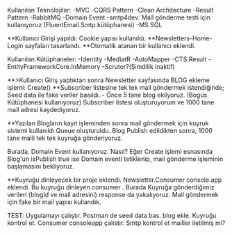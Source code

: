 Kullanılan Teknolojiler:
-MVC
-CQRS Pattern
-Clean Architecture
-Result Pattern
-RabbitMQ
-Domain Event
-smtp4dev: Mail gönderme testi için kullanıyoruz (FluentEmail.Smtp kütüphanesi)
-MS SQL

**Kullanıcı Girişi yapıldı: Cookie yapısı kullanıldı.
**Newsletters-Home-Login sayfaları tasarlandı. 
**Otomatik atanan bir kullanıcı eklendi.

Kullanılan Kütüphaneler:
-Identity
-MediatR
-AutoMapper
-CTS.Result
-EntityFrameworkCore.InMemory
-Scrutor?(Şimdilik inaktif)

**>Kullanıcı Giriş yaptıktan sonra Newsletter sayfasında BLOG ekleme işlemi: Create()
**Subscriber listesine tek tek mail göndermek istendiğinde;
Seed data ile fake veriler basıldı. - Önce 5 tane blog ekliyoruz. (Bogus Kütüphanesi kullanıyoruz)
Subscriber listesi oluşturuyorum ve 1000 tane mail adresi kaydediyoruz.


**Yazılan Blogların kayıt işleminden sonra mail göndermek için kuyruk sistemi kullanıldı Queue oluşturuldu. 
Blog Publish edildikten sonra, 1000 tane maili  tek tek kuyruğa gönderiyoruz.

Burada, Domain Event kullanıyoruz. Nasıl?
Eğer Create işlemi esnasında Blog'un isPublish true ise Domain eventi tetiklenip, mail gönderme işleminin başlamasını bekliyoruz.


**Kuyruğu dinleyecek bir proje eklendi. Newsletter.Consumer console.app eklendi. Bu kuyruğu dinleyen consumer . Burada Kuyruğa gönderdiğimiz verileri  (blogId ve mail adresini) response da yakalıyoruz.
Mail göndermek için fake bir mail yapısı kullandık.



TEST:
Uygulamayı çalıştır.
Postman de seed data bas.
blog ekle.
Kuyruğu kontrol et.
Consumer consoleapp çalıstır.
Smtp kontrol et mailler iletilmiş mi?
